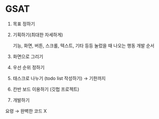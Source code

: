 # GSAT

1. 목표 정하기
2. 기획하기(최대한 자세하게)
    
    기능, 화면, 버튼, 스크롤, 텍스트, 기타 등등 눌렀을 때 나오는 행동 개발 순서
    
3. 화면으로 그리기
4. 우선 순위 정하기
5. 태스크로 나누기 (todo list 작성하기) → 기한까지
6. 칸반 보드 이용하기 (깃헙 프로젝트) 
7. 개발하기

요령 → 완벽한 코드 X
